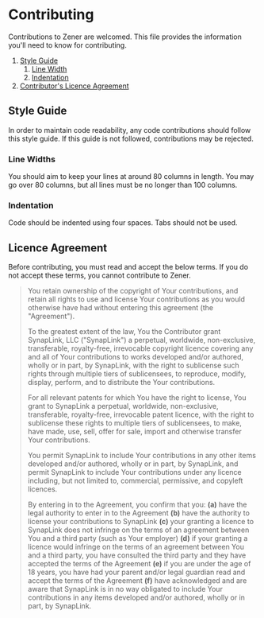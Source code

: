 # Contributing

Contributions to Zener are welcomed. This file provides the information you'll need to know for contributing.

1. [Style Guide](#style-guide)
    1. [Line Width](#line-width)
    2. [Indentation](#indentation)
2. [Contributor's Licence Agreement](#licence-agreement)

## Style Guide

In order to maintain code readability, any code contributions should follow this style guide. If this guide is not followed, contributions may be rejected.

### Line Widths

You should aim to keep your lines at around 80 columns in length. You may go over 80 columns, but all lines must be no longer than 100 columns.

### Indentation

Code should be indented using four spaces. Tabs should not be used.

## Licence Agreement

Before contributing, you must read and accept the below terms. If you do not accept these terms, you cannot contribute to Zener.

> You retain ownership of the copyright of Your contributions, and retain all rights to use and license Your contributions as you would otherwise have had without entering this agreement (the "Agreement").
>
> To the greatest extent of the law, You the Contributor grant SynapLink, LLC ("SynapLink") a perpetual, worldwide, non-exclusive, transferable, royalty-free, irrevocable copyright licence covering any and all of Your contributions to works developed and/or authored, wholly or in part, by SynapLink, with the right to sublicense such rights through multiple tiers of sublicensees, to reproduce, modify, display, perform, and to distribute the Your contributions.
>
> For all relevant patents for which You have the right to license, You grant to SynapLink a perpetual, worldwide, non-exclusive, transferable, royalty-free, irrevocable patent licence, with the right to sublicense these rights to multiple tiers of sublicensees, to make, have made, use, sell, offer for sale, import and otherwise transfer Your contributions.
>
> You permit SynapLink to include Your contributions in any other items developed and/or authored, wholly or in part, by SynapLink, and permit SynapLink to include Your contributions under any licence including, but not limited to, commercial, permissive, and copyleft licences.
>
> By entering in to the Agreement, you confirm that you: **(a)** have the legal authority to enter in to the Agreement **(b)** have the authority to license your contributions to SynapLink **(c)** your granting a licence to SynapLink does not infringe on the terms of an agreement between You and a third party (such as Your employer) **(d)** if your granting a licence would infringe on the terms of an agreement between You and a third party, you have consulted the third party and they have accepted the terms of the Agreement **(e)** if you are under the age of 18 years, you have had your parent and/or legal guardian read and accept the terms of the Agreement **(f)** have acknowledged and are aware that SynapLink is in no way obligated to include Your contributions in any items developed and/or authored, wholly or in part, by SynapLink.